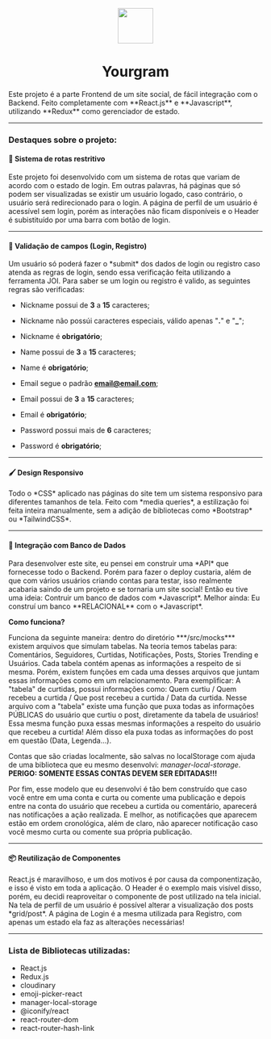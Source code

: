 <p align="center">
  <img
    src="https://i.ibb.co/0Q1WRG1/CC-20220615-111945.png"
    height="70"
    width="70"
  />
</p>

<h1 align="center">Yourgram</h1>
<p>Este projeto é a parte Frontend de um site social, de fácil integração com o Backend. Feito completamente com **React.js** e **Javascript**, utilizando **Redux** como gerenciador de estado.</p>

------------

<h3>Destaques sobre o projeto:</h3>
<h4>🚫 Sistema de rotas restritivo</h4>
<p>Este projeto foi desenvolvido com um sistema de rotas que variam de acordo com o estado de login. Em outras palavras, há páginas que só podem ser visualizadas se existir um usuário logado, caso contrário, o usuário será redirecionado para o login.
A página de perfil de um usuário é acessível sem login, porém as interações não ficam disponíveis e o Header é subistituído por uma barra com botão de login.</p>

------------

<h4>🧐 Validação de campos (Login, Registro)</h4>
<p>Um usuário só poderá fazer o *submit* dos dados de login ou registro caso atenda as regras de login, sendo essa verificação feita utilizando a ferramenta JOI. Para saber se um login ou registro é valido, as seguintes regras são verificadas:</p>

- Nickname possui de **3** a **15** caracteres;
- Nickname não possúi caracteres especiais, válido apenas "**.**" e  "**_**";
- Nickname é **obrigatório**;


- Name possui de **3** a **15** caracteres;
- Name é **obrigatório**;


- Email segue o padrão **email@email.com**;
- Email  possui de **3** a **15** caracteres;
- Email  é **obrigatório**;


- Password  possui mais de **6** caracteres;
- Password  é **obrigatório**;

------------

<h4>🖌️ Design Responsivo</h4>
<p>Todo o *CSS* aplicado nas páginas do site tem um sistema responsivo para diferentes tamanhos de tela. Feito com *media queries*, a estilização foi feita inteira manualmente, sem a adição de bibliotecas como *Bootstrap* ou *TailwindCSS*.</p>

------------

<h4>🎲 Integração com Banco de Dados</h4>
<p>Para desenvolver este site, eu pensei em construir uma *API* que fornecesse todo o Backend. Porém para fazer o deploy custaria, além de que com vários usuários criando contas para testar, isso realmente acabaria saindo de um projeto e se tornaria um site social!
Então eu tive uma ideia: Contruir um banco de dados com *Javascript*. Melhor ainda: Eu construí um banco **RELACIONAL** com o *Javascript*.

**Como funciona?**
<p>
Funciona da seguinte maneira: dentro do diretório ***/src/mocks*** existem arquivos que simulam tabelas. Na teoria temos tabelas para: Comentários, Seguidores, Curtidas, Notificações, Posts, Stories Trending e Usuários. Cada tabela contém apenas as informações a respeito de si mesma. Porém, existem funções em cada uma desses arquivos que juntam essas informações como em um relacionamento. Para exemplificar: A "tabela" de curtidas, possui informações como: Quem curtiu / Quem recebeu a curtida / Que post recebeu a curtida / Data da curtida. Nesse arquivo com a "tabela" existe uma função que puxa todas as informações PÚBLICAS do usuário que curtiu o post, diretamente da tabela de usuários! Essa mesma função puxa essas mesmas informações a respeito do usuário que recebeu a curtida! Além disso ela puxa todas as informações do post em questão (Data, Legenda...).

Contas que são criadas localmente, são salvas no localStorage com ajuda de uma biblioteca que eu mesmo desenvolvi: *manager-local-storage*. **PERIGO: SOMENTE ESSAS CONTAS DEVEM SER EDITADAS!!!**

Por fim, esse modelo que eu desenvolvi é tão bem construído que caso você entre em uma conta e curta ou comente uma publicação e depois entre na conta do usuário que recebeu a curtida ou comentário, aparecerá nas notificações a ação realizada. E melhor, as notificações que aparecem estão em ordem cronológica, além de claro, não aparecer notificação caso você mesmo curta ou comente sua própria publicação.</p>

------------

<h4>📦 Reutilização de Componentes</h4>
<p>React.js é maravilhoso, e um dos motivos é por causa da componentização, e isso é visto em toda a aplicação. O Header é o exemplo mais visível disso, porém, eu decidi reaproveitar o componente de post utilizado na tela inicial. Na tela de perfil de um usuário é possível alterar a visualização dos posts *grid/post*.
A página de Login é a mesma utilizada para Registro, com apenas um estado ela faz as alterações necessárias!</p>

------------

### Lista de Bibliotecas utilizadas:
- React.js
- Redux.js
- cloudinary
- emoji-picker-react
- manager-local-storage
- @iconify/react
- react-router-dom
- react-router-hash-link